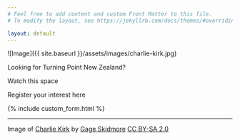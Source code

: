 ```yaml
---
# Feel free to add content and custom Front Matter to this file.
# To modify the layout, see https://jekyllrb.com/docs/themes/#overriding-theme-defaults

layout: default
---
```


![Image]({{ site.baseurl }}/assets/images/charlie-kirk.jpg)

Looking for Turning Point New Zealand?

Watch this space

Register your interest here

{% include custom_form.html %}

---

Image of [Charlie Kirk](https://www.flickr.com/photos/gageskidmore/53068447052) by [Gage Skidmore](https://www.flickr.com/photos/gageskidmore/) [CC BY-SA 2.0](https://creativecommons.org/licenses/by-sa/2.0/deed.en)
